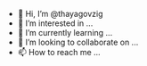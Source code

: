 - 👋 Hi, I’m @thayagovzig
- 👀 I’m interested in ...
- 🌱 I’m currently learning ...
- 💞️ I’m looking to collaborate on ...
- 📫 How to reach me ...

<!---
thayagovzig/thayagovzig is a ✨ special ✨ repository because its `README.md` (this file) appears on your GitHub profile.
You can click the Preview link to take a look at your changes.
--->
